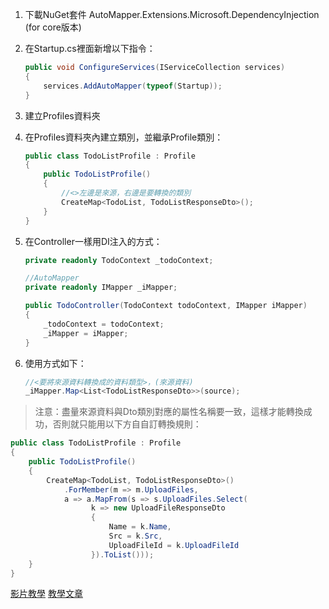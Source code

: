 1. 下載NuGet套件 AutoMapper.Extensions.Microsoft.DependencyInjection (for core版本)
    
2. 在Startup.cs裡面新增以下指令：
    ```csharp
    public void ConfigureServices(IServiceCollection services)
    {
    	services.AddAutoMapper(typeof(Startup));
    }
    
    ```
    
3. 建立Profiles資料夾
4. 在Profiles資料夾內建立類別，並繼承Profile類別：
    ```csharp
    public class TodoListProfile : Profile
    {
    	public TodoListProfile()
    	{
    		//<>左邊是來源，右邊是要轉換的類別
    		CreateMap<TodoList, TodoListResponseDto>();
    	}
    }
    
    ```
    
5. 在Controller一樣用DI注入的方式：
    ```csharp
    private readonly TodoContext _todoContext;
    
    //AutoMapper
    private readonly IMapper _iMapper;
    
    public TodoController(TodoContext todoContext, IMapper iMapper)
    {
    	_todoContext = todoContext;
    	_iMapper = iMapper;
    }
    
    ```
    
6. 使用方式如下：
    ```csharp
    //<要將來源資料轉換成的資料類型>，(來源資料)
    _iMapper.Map<List<TodoListResponseDto>>(source);
    
    ```
    

> 注意：盡量來源資料與Dto類別對應的屬性名稱要一致，這樣才能轉換成功，否則就只能用以下方自自訂轉換規則：
```csharp
public class TodoListProfile : Profile
{
	public TodoListProfile()
	{
		CreateMap<TodoList, TodoListResponseDto>()
			.ForMember(m => m.UploadFiles,
			a => a.MapFrom(s => s.UploadFiles.Select(
				  k => new UploadFileResponseDto
				  {
					  Name = k.Name,
					  Src = k.Src,
					  UploadFileId = k.UploadFileId
				  }).ToList()));
	}
}

```

[影片教學](https://www.youtube.com/watch?v=Zrziyw-LN7I)
[教學文章](https://blog.talllkai.com/ASPNETCore/2021/04/30/DtoUseAutoMapper)
